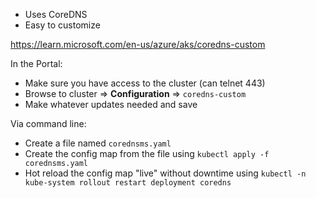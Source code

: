 - Uses CoreDNS
- Easy to customize

https://learn.microsoft.com/en-us/azure/aks/coredns-custom

In the Portal:
- Make sure you have access to the cluster (can telnet 443)
- Browse to cluster => **Configuration** => `coredns-custom`
- Make whatever updates needed and save

Via command line:
- Create a file named `corednsms.yaml`
- Create the config map from the file using `kubectl apply -f corednsms.yaml`
- Hot reload the config map "live" without downtime using `kubectl -n kube-system rollout restart deployment coredns`
